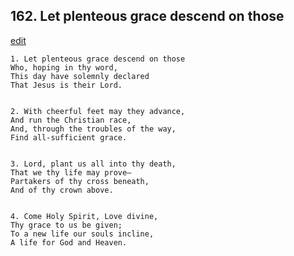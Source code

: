 
## 162.  Let plenteous grace descend on those
[edit](https://docs.google.com/document/d/1QYMMzTUk_U8Q%2DRzV4H2P8GEyoslIBSO5/edit?mode=html)



    1. Let plenteous grace descend on those
    Who, hoping in thy word,
    This day have solemnly declared
    That Jesus is their Lord.


    2. With cheerful feet may they advance,
    And run the Christian race,
    And, through the troubles of the way,
    Find all-sufficient grace.


    3. Lord, plant us all into thy death,
    That we thy life may prove—
    Partakers of thy cross beneath,
    And of thy crown above.


    4. Come Holy Spirit, Love divine,
    Thy grace to us be given;
    To a new life our souls incline,
    A life for God and Heaven.
